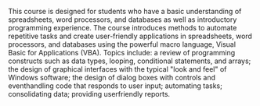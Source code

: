 This course is designed for students who have a basic understanding of spreadsheets, word processors, and databases as well as introductory programming experience. The course introduces methods to automate repetitive tasks and create user-friendly applications in spreadsheets, word processors, and databases using the powerful macro language, Visual Basic for Applications (VBA). Topics include: a review of programming constructs such as data types, looping, conditional statements, and arrays; the design of graphical interfaces with the typical "look and feel" of Windows software; the design of dialog boxes with controls and eventhandling code that responds to user input; automating tasks; consolidating data; providing userfriendly reports.

